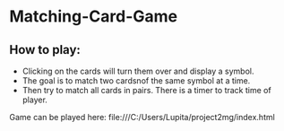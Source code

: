 # Matching-Card-Game


## How to play:

* Clicking on the cards will turn them over and display a symbol.
* The goal is to match two cardsnof the same symbol at a time.
* Then try to match all cards in pairs. There is a timer to track time of player.




Game can be played here: file:///C:/Users/Lupita/project2mg/index.html
